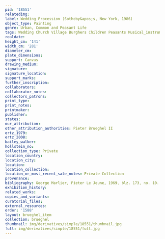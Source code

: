```yaml
---
pid: '18551'
relatedimg: 
label: Wedding Procession (Sotheby&apos;s, New York, 1986)
object_type: Painting
genre: Urban, Common and Peasant Life
tags: Wedding Church Village Burghers Children Peasants Musical_instruments
realdate: 
height_cm: '141'
width_cm: '281'
diameter_cm: 
plate_dimensions: 
support: Canvas
drawing_medium: 
signature: 
signature_location: 
support_marks: 
further_inscription: 
collaborators: 
collaborator_notes: 
collectors_patrons: 
print_type: 
print_notes: 
printmaker: 
publisher: 
states: 
our_attribution: 
other_attribution_authorities: Pieter Brueghel II
ertz_1979: 
ertz_2008: 
bailey_walker: 
hollstein_no: 
collection_type: Private
location_country: 
location_city: 
location: 
location_collection: 
location_or_most_recent_sale_notes: Private Collection
provenance: 
bibliography: George Marlier, Pieter Le Jeune, 1969, blz. 173, no. 10.
exhibition_history: 
related_works: 
copies_and_variants: 
curatorial_files: 
external_resources: 
order: '1588'
layout: brueghel_item
collection: brueghel
thumbnail: img/derivatives/simple/18551/thumbnail.jpg
full: img/derivatives/simple/18551/full.jpg
---
```

